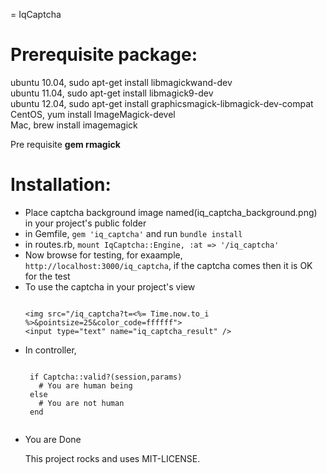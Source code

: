 = IqCaptcha

<h1>Prerequisite package:</h1>
ubuntu 10.04, sudo apt-get install libmagickwand-dev<br />
ubuntu 11.04, sudo apt-get install libmagick9-dev<br />
ubuntu 12.04, sudo apt-get install graphicsmagick-libmagick-dev-compat<br />
CentOS, yum install ImageMagick-devel<br />
Mac, brew install imagemagick<br />

Pre requisite <strong>gem rmagick</strong>

<h1>Installation:</h1>
<ul>
<li> Place captcha background image named(iq_captcha_background.png) in your project's public folder</li>
<li> in Gemfile, <code>gem 'iq_captcha'</code> and run <code>bundle install</code></li>
<li> in routes.rb, <code>mount IqCaptcha::Engine, :at => '/iq_captcha'</code> </li>

<li> Now browse for testing, for exaample, <code>http://localhost:3000/iq_captcha</code>, if the captcha comes then it is OK for the test</li>

<li> To use the captcha in your project's view 
<pre><code>
&lt;img src="/iq_captcha?t=<%= Time.now.to_i %>&pointsize=25&color_code=ffffff"&gt;
&lt;input type="text" name="iq_captcha_result" /&gt;
</code></pre>

<li> In controller,
 <pre><code>
 if Captcha::valid?(session,params)
   # You are human being
 else
   # You are not human
 end
 </code></pre>
<li> You are Done</li>


This project rocks and uses MIT-LICENSE.
